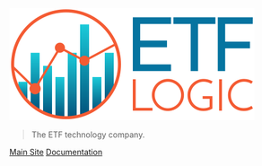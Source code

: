 <!-- coverpage.md -->

![logo](media/logo.svg)

> The ETF technology company.

[Main Site](https://www.etflogic.io/)
[Documentation](#Home)